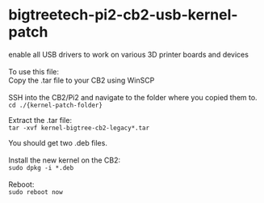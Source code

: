 # bigtreetech-pi2-cb2-usb-kernel-patch
enable all USB drivers to work on various 3D printer boards and devices
 <br > <br >
To use this file: <br >
Copy the .tar file to your CB2 using WinSCP
<br ><br >
SSH into the CB2/Pi2 and navigate to the folder where you copied them to. <br >
`cd ./{kernel-patch-folder}`

Extract the .tar file:<br >
`tar -xvf kernel-bigtree-cb2-legacy*.tar`

You should get two .deb files. <br > <br >
Install the new kernel on the CB2: <br >
`sudo dpkg -i *.deb`
 <br > <br >
Reboot: <br >
`sudo reboot now`
